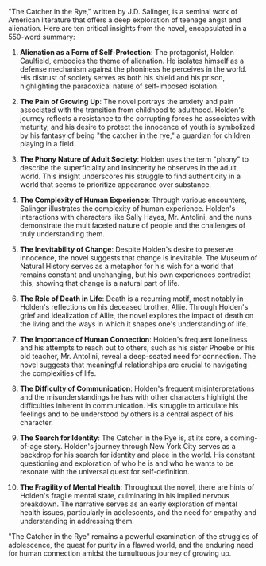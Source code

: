 "The Catcher in the Rye," written by J.D. Salinger, is a seminal work of American literature that offers a deep exploration of teenage angst and alienation. Here are ten critical insights from the novel, encapsulated in a 550-word summary:

1. **Alienation as a Form of Self-Protection**: The protagonist, Holden Caulfield, embodies the theme of alienation. He isolates himself as a defense mechanism against the phoniness he perceives in the world. His distrust of society serves as both his shield and his prison, highlighting the paradoxical nature of self-imposed isolation.

2. **The Pain of Growing Up**: The novel portrays the anxiety and pain associated with the transition from childhood to adulthood. Holden's journey reflects a resistance to the corrupting forces he associates with maturity, and his desire to protect the innocence of youth is symbolized by his fantasy of being "the catcher in the rye," a guardian for children playing in a field.

3. **The Phony Nature of Adult Society**: Holden uses the term "phony" to describe the superficiality and insincerity he observes in the adult world. This insight underscores his struggle to find authenticity in a world that seems to prioritize appearance over substance.

4. **The Complexity of Human Experience**: Through various encounters, Salinger illustrates the complexity of human experience. Holden's interactions with characters like Sally Hayes, Mr. Antolini, and the nuns demonstrate the multifaceted nature of people and the challenges of truly understanding them.

5. **The Inevitability of Change**: Despite Holden's desire to preserve innocence, the novel suggests that change is inevitable. The Museum of Natural History serves as a metaphor for his wish for a world that remains constant and unchanging, but his own experiences contradict this, showing that change is a natural part of life.

6. **The Role of Death in Life**: Death is a recurring motif, most notably in Holden's reflections on his deceased brother, Allie. Through Holden's grief and idealization of Allie, the novel explores the impact of death on the living and the ways in which it shapes one's understanding of life.

7. **The Importance of Human Connection**: Holden's frequent loneliness and his attempts to reach out to others, such as his sister Phoebe or his old teacher, Mr. Antolini, reveal a deep-seated need for connection. The novel suggests that meaningful relationships are crucial to navigating the complexities of life.

8. **The Difficulty of Communication**: Holden's frequent misinterpretations and the misunderstandings he has with other characters highlight the difficulties inherent in communication. His struggle to articulate his feelings and to be understood by others is a central aspect of his character.

9. **The Search for Identity**: The Catcher in the Rye is, at its core, a coming-of-age story. Holden's journey through New York City serves as a backdrop for his search for identity and place in the world. His constant questioning and exploration of who he is and who he wants to be resonate with the universal quest for self-definition.

10. **The Fragility of Mental Health**: Throughout the novel, there are hints of Holden's fragile mental state, culminating in his implied nervous breakdown. The narrative serves as an early exploration of mental health issues, particularly in adolescents, and the need for empathy and understanding in addressing them.

"The Catcher in the Rye" remains a powerful examination of the struggles of adolescence, the quest for purity in a flawed world, and the enduring need for human connection amidst the tumultuous journey of growing up.